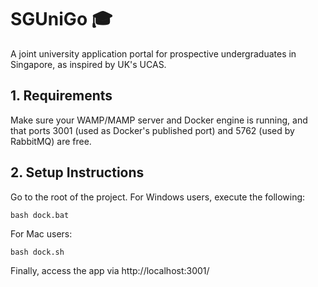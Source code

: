 # SGUniGo 🎓

A joint university application portal for prospective undergraduates in Singapore, as inspired by UK's UCAS.

## 1. Requirements
Make sure your WAMP/MAMP server and Docker engine is running, and that ports 3001 (used as Docker's published port) and 5762 (used by RabbitMQ) are free.

## 2. Setup Instructions
Go to the root of the project. For Windows users, execute the following:
```
bash dock.bat
```
For Mac users:
```
bash dock.sh
```
Finally, access the app via http://localhost:3001/